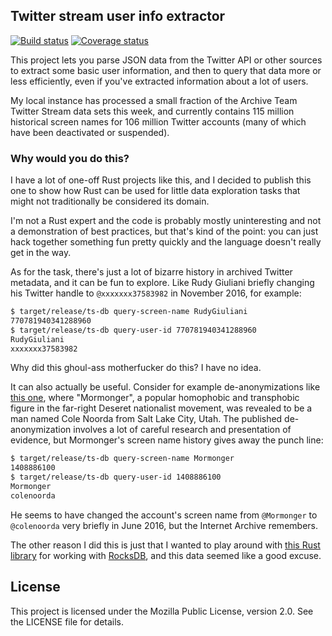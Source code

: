 ## Twitter stream user info extractor

[![Build status](https://img.shields.io/github/workflow/status/travisbrown/at-twitter-stream/ci.svg)](https://github.com/travisbrown/at-twitter-stream/actions)
[![Coverage status](https://img.shields.io/codecov/c/github/travisbrown/at-twitter-stream/main.svg)](https://codecov.io/github/travisbrown/at-twitter-stream)

This project lets you parse JSON data from the Twitter API or other sources to extract some basic user information,
and then to query that data more or less efficiently, even if you've extracted information about a lot of users.

My local instance has processed a small fraction of the Archive Team Twitter Stream data sets this week, and
currently contains 115 million historical screen names for 106 million Twitter accounts (many of which have been deactivated or suspended).

### Why would you do this?

I have a lot of one-off Rust projects like this, and I decided to publish this one to show how Rust can
be used for little data exploration tasks that might not traditionally be considered its domain.

I'm not a Rust expert and the code is probably mostly uninteresting and not a demonstration of best practices,
but that's kind of the point: you can just hack together something fun pretty quickly and the language doesn't
really get in the way.

As for the task, there's just a lot of bizarre history in archived Twitter metadata, and it can be fun to explore.
Like Rudy Giuliani briefly changing his Twitter handle to `@xxxxxxx37583982` in November 2016, for example:

```bash
$ target/release/ts-db query-screen-name RudyGiuliani
770781940341288960
$ target/release/ts-db query-user-id 770781940341288960
RudyGiuliani
xxxxxxx37583982
```

Why did this ghoul-ass motherfucker do this? I have no idea.

It can also actually be useful. Consider for example de-anonymizations like
[this one](https://exposedeznat.noblogs.org/mormonger-exposed-as-cole-noorda-of-salt-lake-city-utah-deznat-mormon/),
where "Mormonger", a popular homophobic and transphobic figure in the far-right Deseret nationalist movement,
was revealed to be a man named Cole Noorda from Salt Lake City, Utah. The published de-anonymization involves a lot of
careful research and presentation of evidence, but Mormonger's screen name history gives away the punch line:

```bash
$ target/release/ts-db query-screen-name Mormonger
1408886100
$ target/release/ts-db query-user-id 1408886100
Mormonger
colenoorda
```

He seems to have changed the account's screen name from `@Mormonger` to `@colenoorda` very briefly in June 2016,
but the Internet Archive remembers.

The other reason I did this is just that I wanted to play around with [this Rust library](https://github.com/rust-rocksdb/rust-rocksdb)
for working with [RocksDB](http://rocksdb.org), and this data seemed like a good excuse.

## License

This project is licensed under the Mozilla Public License, version 2.0. See the LICENSE file for details.
